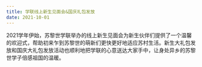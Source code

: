 ```yaml
---
title: 学联线上新生见面会&国庆礼包发放 
date: 2021-10-01
---
```


2021学年伊始，苏黎世学联举办的线上新生见面会为新生伙伴们提供了一个温馨的欢迎式，帮助初来乍到苏黎世的萌新们更快更好地适应苏村生活。新生大礼包发放和国庆大礼包发放活动也顺利地把学联的心意送达大家手中，让身处异乡的苏黎世学子倍感祖国的温暖。


